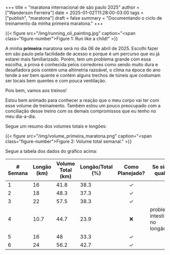 +++
title = "maratona internacional de são paulo 2025"
author = ["Wanderson Ferreira"]
date = 2025-01-02T11:28:00-03:00
tags = ["publish", "maratona"]
draft = false
summary = "Documentando o ciclo de treinamento da minha primeira maratona."
+++

{{< figure src="/img/running_oil_painting.jpg" caption="<span class=\"figure-number\">Figure 1: </span>Run like a child!" >}}

A minha **primeira** maratona será no dia 06 de abril de 2025. Escolhi fazer em
são paulo pela facilidade de acesso e porque é um percurso que eu já estarei
mais familiarizado. Porém, tem um problema grande com essa escolha, a prova é
conhecida pelos corredores como sendo muito dura e desafiadora pois contém uma
altimetria razoável, o clima na época do ano tende a ser bem quente e contém
alguns trechos de túneis que costumam ser locais bem quentes e com pouca
ventilação. 

Pois bem, vamos aos treinos!

Estou bem animado para conhecer a reação que o meu corpo vai ter com
esse volume de treinamento. Também estou um pouco preocupado com a
conciliação desse treino com os demais compromissos que eu tenho no meu
dia-a-dia.

Segue um resumo dos volumes totais e longões:

{{< figure src="/img/volume_primeira_maratona.png" caption="<span class=\"figure-number\">Figure 2: </span>Volume total semanal." >}}

Segue a tabela dos dados do gráfico acima:

<a id="table--volumes"></a>

| # Semana | Longão (km) | Volume Total (km) | Longão/Total (%) | Como Planejado? | Se sim, qual?                 |
|----------|-------------|-------------------|------------------|:---------------:|-------------------------------|
| 1        | 16          | 41.8              | 38.3             | ✓               |                               |
| 2        | 18          | 48.3              | 37.3             | ✓               |                               |
| 3        | 22          | 57.5              | 38.3             | ✓               |                               |
| 4        | 10.7        | 44.7              | 23.9             | ❌              | problema intestinal no longão |
| 5        | 16          | 48                | 33.3             | ✓               |                               |
| 6        | 24          | 56.2              | 42.7             | ✓               |                               |
